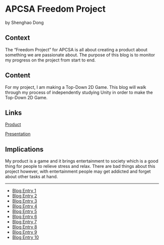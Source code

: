 # APCSA Freedom Project
by Shenghao Dong

## Context
The “Freedom Project” for APCSA is all about creating a product about something we are passionate about. The purpose of this blog is to monitor my progress on the project from start to end.

## Content
For my project, I am making a Top-Down 2D Game. This blog will walk through my process of independently studying Unity in order to make the Top-Down 2D Game.

## Links

[Product](https://play.unity.com/mg/other/top-down-freedom-project)

[Presentation](https://github.com/ShenghaoD0081/Top-Down-RPG)

## Implications
My product is a game and it brings entertainment to society which is a good thing for people to relieve stress and relax. There are bad things about this project however, with entertainment people may get addicted and forget about other tasks at hand.

---

* [Blog Entry 1](entries/entry01.md)
* [Blog Entry 2](entries/entry02.md)
* [Blog Entry 3](entries/entry03.md)
* [Blog Entry 4](entries/entry04.md)
* [Blog Entry 5](entries/entry05.md)
* [Blog Entry 6](entries/entry06.md)
* [Blog Entry 7](entries/entry07.md)
* [Blog Entry 8](entries/entry08.md)
* [Blog Entry 9](entries/entry09.md)
* [Blog Entry 10](entries/entry10.md)
